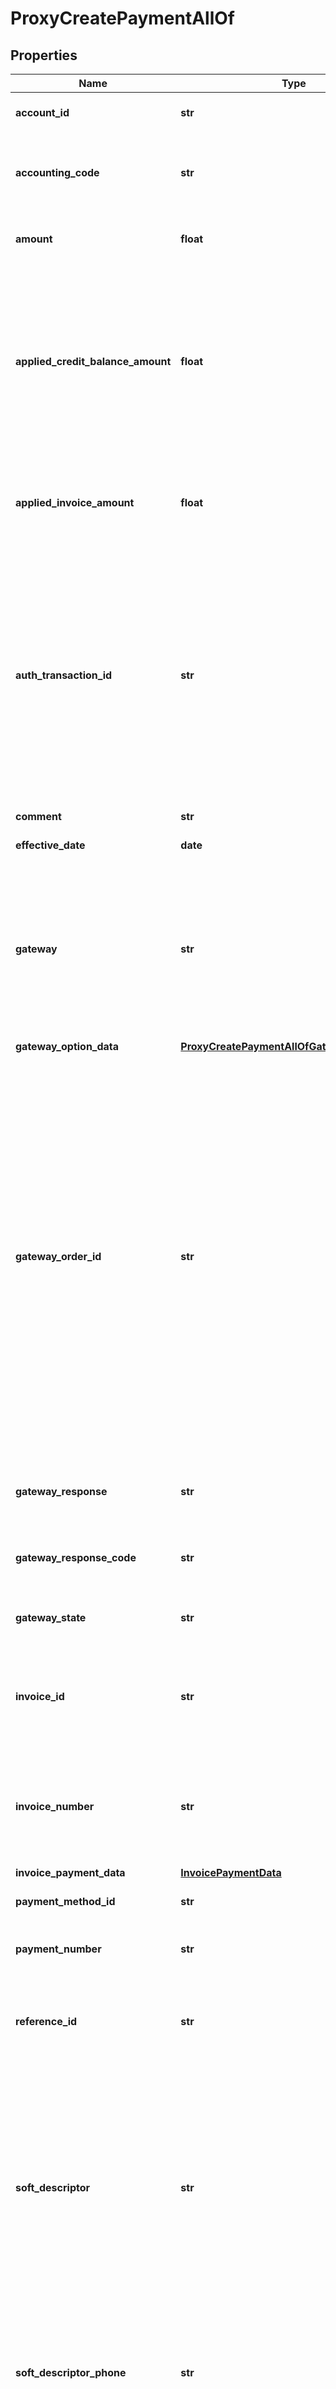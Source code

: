 # ProxyCreatePaymentAllOf

## Properties
Name | Type | Description | Notes
------------ | ------------- | ------------- | -------------
**account_id** | **str** | The unique account ID for the customer that the payment is for.  | 
**accounting_code** | **str** | The accounting code for the payment. Accounting codes group transactions that contain similar accounting attributes.  | [optional] 
**amount** | **float** | The amount of the payment.  If Invoice Settlement is enabled, this field is required.  | [optional] 
**applied_credit_balance_amount** | **float** | If you have the Invoice Settlement feature disabled, the value of this field is the amount of the payment to apply to a credit balance. This field is only required if the &#x60;AppliedInvoiceAmount&#x60; field value is null.  If you have the Invoice Settlement feature enabled, the value of this field is created as the unapplied amount.  | [optional] 
**applied_invoice_amount** | **float** | The amount of the payment to apply to an invoice. This field is only required if either the &#x60;InvoiceId&#x60; or &#x60;InvoiceNumber&#x60; field is not null.  | [optional] 
**auth_transaction_id** | **str** | The authorization transaction ID from the payment gateway. Use this field for electronic payments, such as credit cards.  The following payment gateways support this field:   - Adyen Integration v2.0   - CyberSource 1.28   - CyberSource 1.97   - CyberSource 2.0   - Chase Paymentech Orbital   - Ingenico ePayments   - SlimPay   - Verifi Global Payment Gateway   - WePay Payment Gateway Integration  | [optional] 
**comment** | **str** | Additional information related to the payment.  | [optional] 
**effective_date** | **date** | The date when the payment takes effect.  | 
**gateway** | **str** | The name of the gateway instance that processes the payment. When creating a payment, the value of this field must be a valid gateway instance name, and this gateway must support the specific payment method. If no value is specified, the default gateway on the Account will be used.  | [optional] 
**gateway_option_data** | [**ProxyCreatePaymentAllOfGatewayOptionData**](ProxyCreatePaymentAllOfGatewayOptionData.md) |  | [optional] 
**gateway_order_id** | **str** | A merchant-specified natural key value that can be passed to the electronic payment gateway when a payment is created. If not specified, the payment number will be passed in instead.  Gateways check duplicates on the gateway order ID to ensure that the merchant do not accidentally enter the same transaction twice. This ID can also be used to do reconciliation and tie the payment to a natural key in external systems. The source of this ID varies by merchant. Some merchants use their shopping cart order IDs, and others use something different. Merchants use this ID to track transactions in their eCommerce systems.  | [optional] 
**gateway_response** | **str** | The message returned from the payment gateway for the payment. This message is gateway-dependent.  | [optional] 
**gateway_response_code** | **str** | The code returned from the payment gateway for the payment. This code is gateway-dependent.  | [optional] 
**gateway_state** | **str** | The status of the payment in the gateway; use for reconciliation.  | [optional] 
**invoice_id** | **str** | The ID of the invoice that the payment is applied to. When applying a payment to a single invoice, this field is only required if the &#x60;InvoiceNumber&#x60; field is null.  | [optional] 
**invoice_number** | **str** | The unique identification number for the invoice that the payment is applied to. When applying a payment to a single invoice, this field is only required if the &#x60;InvoiceId&#x60; field is null.  | [optional] 
**invoice_payment_data** | [**InvoicePaymentData**](InvoicePaymentData.md) |  | [optional] 
**payment_method_id** | **str** | The ID of the payment method used for the payment.   | 
**payment_number** | **str** | The unique identification number of the payment. For example, P-00000028.  | [optional] 
**reference_id** | **str** | The transaction ID returned by the payment gateway. Use this field to reconcile payments between your gateway and Zuora Payments.  | [optional] 
**soft_descriptor** | **str** | A payment gateway-specific field that maps to Zuora for the gateways, Orbital, Vantiv and Verifi.   Zuora passes this field to Verifi directly without verification. In general, this field will be defaulted by the gateway. For Orbital, this field contains two fields separated by an asterisk, &#x60;SDMerchantName&#x60; and &#x60;SDProductionInfo&#x60;. For more information, contact your payment gateway.  | [optional] 
**soft_descriptor_phone** | **str** | A payment gateway-specific field that maps to Zuora for the gateways, Orbital, Vantiv and Verifi.  Verifi and Orbital determine how to format this string. For more information, contact your payment gateway.  | [optional] 
**status** | **str** | The status of the payment in Zuora. The only available value is &#x60;Processed&#x60;.  | 
**type** | **str** | The type of the payment, whether the payment is external or electronic.  | 

[[Back to Model list]](../README.md#documentation-for-models) [[Back to API list]](../README.md#documentation-for-api-endpoints) [[Back to README]](../README.md)


